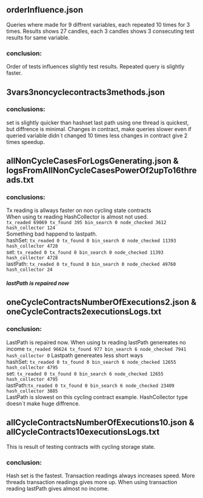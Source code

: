 ## orderInfluence.json
Queries where made for 9 diffrent variables, each repeated 10 times for 3 times.
Results shows 27 candles, each 3 candles shows 3 consecuting test results for same variable.
### conclusion:
Order of tests influences slightly test results. Repeated query is slightly faster.

## 3vars3noncyclecontracts3methods.json
### conclusions:
set is slightly quicker than hashset
last path using one thread is quickest, but diffrence is minimal.
Changes in contract, make queries slower even if queried variable didn`t changed
10 times less changes in contract give 2 times speedup.

## allNonCycleCasesForLogsGenerating.json & logsFromAllNonCycleCasesPowerOf2upTo16threads.txt
### conclusions:
Tx reading is allways faster on non cycling state contracts<br/>
When using tx reading HashCollector is almost not used.<br/>
`tx_readed 69069 tx_found 395 bin_search 0 node_checked 3612 hash_collector 124`<br/>
Something bad happend to lastpath.<br/>
hashSet: `tx_readed 0 tx_found 0 bin_search 0 node_checked 11393 hash_collector 4728`<br/>
set: `tx_readed 0 tx_found 0 bin_search 0 node_checked 11393 hash_collector 4728`<br/>
lastPath: `tx_readed 0 tx_found 0 bin_search 0 node_checked 49760 hash_collector 24`  <br/>


##### lastPath is repaired now

## oneCycleContractsNumberOfExecutions2.json & oneCycleContracts2executionsLogs.txt
### conclusion:
LastPath is repaired now.
When using tx reading lastPath genereates no income
`tx_readed 96624 tx_found 977 bin_search 6 node_checked 7941 hash_collector 0`
Lastpath genereates less short ways<br/>
hashSet: `tx_readed 0 tx_found 0 bin_search 6 node_checked 12655 hash_collector 4795`<br/>
set: `tx_readed 0 tx_found 0 bin_search 6 node_checked 12655 hash_collector 4795`<br/>
lastPath:`tx_readed 0 tx_found 0 bin_search 6 node_checked 23409 hash_collector 3885`<br/>
LastPath is slowest on this cycling contract example.
HashCollector type doesn`t make huge diffrence.

## allCycleContractsNumberOfExecutions10.json & allCycleContracts10executionsLogs.txt
This is result of testing contracts with cycling storage state.
### conclusion:
Hash set is the fastest.
Transaction readings always increases speed.
More threads transaction readings gives more up.
When using transaction reading lastPath gives almost no income.


